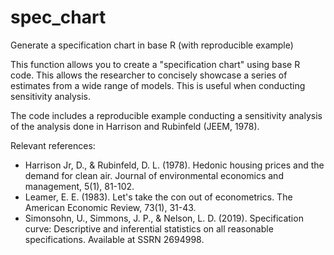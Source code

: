 # spec_chart
Generate a specification chart in base R (with reproducible example)

This function allows you to create a "specification chart" using base R code. This allows the researcher to concisely showcase a series of estimates from a wide range of models. This is useful when conducting sensitivity analysis.

The code includes a reproducible example conducting a sensitivity analysis of the analysis done in Harrison and Rubinfeld (JEEM, 1978).


Relevant references:

- Harrison Jr, D., & Rubinfeld, D. L. (1978). Hedonic housing prices and the demand for clean air. Journal of environmental economics and management, 5(1), 81-102.
- Leamer, E. E. (1983). Let's take the con out of econometrics. The American Economic Review, 73(1), 31-43.
- Simonsohn, U., Simmons, J. P., & Nelson, L. D. (2019). Specification curve: Descriptive and inferential statistics on all reasonable specifications. Available at SSRN 2694998.
